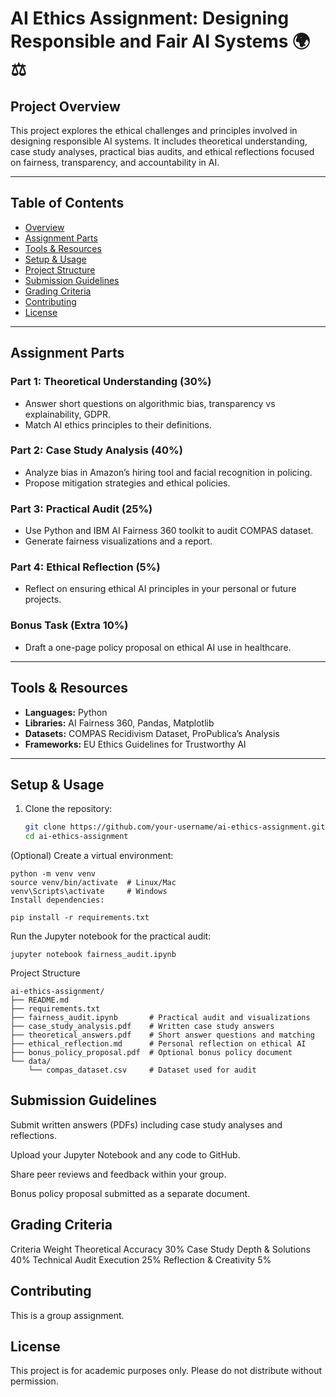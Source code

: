 # AI Ethics Assignment: Designing Responsible and Fair AI Systems 🌍⚖️

## Project Overview
This project explores the ethical challenges and principles involved in designing responsible AI systems. It includes theoretical understanding, case study analyses, practical bias audits, and ethical reflections focused on fairness, transparency, and accountability in AI.

---

## Table of Contents
- [Overview](#project-overview)
- [Assignment Parts](#assignment-parts)
- [Tools & Resources](#tools--resources)
- [Setup & Usage](#setup--usage)
- [Project Structure](#project-structure)
- [Submission Guidelines](#submission-guidelines)
- [Grading Criteria](#grading-criteria)
- [Contributing](#contributing)
- [License](#license)

---

## Assignment Parts

### Part 1: Theoretical Understanding (30%)
- Answer short questions on algorithmic bias, transparency vs explainability, GDPR.
- Match AI ethics principles to their definitions.

### Part 2: Case Study Analysis (40%)
- Analyze bias in Amazon’s hiring tool and facial recognition in policing.
- Propose mitigation strategies and ethical policies.

### Part 3: Practical Audit (25%)
- Use Python and IBM AI Fairness 360 toolkit to audit COMPAS dataset.
- Generate fairness visualizations and a report.

### Part 4: Ethical Reflection (5%)
- Reflect on ensuring ethical AI principles in your personal or future projects.

### Bonus Task (Extra 10%)
- Draft a one-page policy proposal on ethical AI use in healthcare.

---

## Tools & Resources
- **Languages:** Python
- **Libraries:** AI Fairness 360, Pandas, Matplotlib
- **Datasets:** COMPAS Recidivism Dataset, ProPublica’s Analysis
- **Frameworks:** EU Ethics Guidelines for Trustworthy AI

---

## Setup & Usage

1. Clone the repository:
   ```bash
   git clone https://github.com/your-username/ai-ethics-assignment.git
   cd ai-ethics-assignment
   ````
(Optional) Create a virtual environment:

````
python -m venv venv
source venv/bin/activate  # Linux/Mac
venv\Scripts\activate     # Windows
Install dependencies:
````
````
pip install -r requirements.txt
````
Run the Jupyter notebook for the practical audit:

````
jupyter notebook fairness_audit.ipynb
````

Project Structure
````
ai-ethics-assignment/
├── README.md
├── requirements.txt
├── fairness_audit.ipynb       # Practical audit and visualizations
├── case_study_analysis.pdf    # Written case study answers
├── theoretical_answers.pdf    # Short answer questions and matching
├── ethical_reflection.md      # Personal reflection on ethical AI
├── bonus_policy_proposal.pdf  # Optional bonus policy document
└── data/
    └── compas_dataset.csv     # Dataset used for audit
````

## Submission Guidelines
Submit written answers (PDFs) including case study analyses and reflections.

Upload your Jupyter Notebook and any code to GitHub.

Share peer reviews and feedback within your group.

Bonus policy proposal submitted as a separate document.

## Grading Criteria
Criteria	Weight
Theoretical Accuracy	30%
Case Study Depth & Solutions	40%
Technical Audit Execution	25%
Reflection & Creativity	5%

## Contributing
This is a group assignment. 

## License
This project is for academic purposes only. Please do not distribute without permission.
